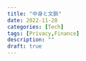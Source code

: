 ```yaml
---
title: "中身と文脈"
date: 2022-11-28
categories: [Tech]
tags: [Privacy,Finance]
description: ""
draft: true
---
```




